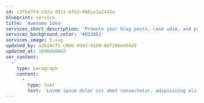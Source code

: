 ```yaml
---
id: c3fb47fd-c52a-4911-bfe2-466ce1a2445a
blueprint: service
title: 'Awesome Idea'
services_short_description: 'Promote your blog posts, case udie, and product ouncems nts with the the branded videos.'
services_background_color: '#ED38D1'
services_image: 5.svg
updated_by: a2614cf1-c886-4343-9160-8d729bed4429
updated_at: 1690460942
ser_content:
  -
    type: paragraph
    content:
      -
        type: text
        text: 'Lorem ipsum dolor sit amet consectetur, adipisicing elit. Mollitia placeat magnam possimus iusto blanditiis pariatur labore explicabo quo repellat hic dolorum numquam asperiores, voluptatum fugiat reiciendis aspernatur, non, odio aperiam voluptas ex tempora vitae. Dolor, consequatur quidem! Quas magni distinctio dolorum dolore natus, vel numquam accusamus. Nostrum eligendi recusandae qui tempore deserunt!'
---
```

